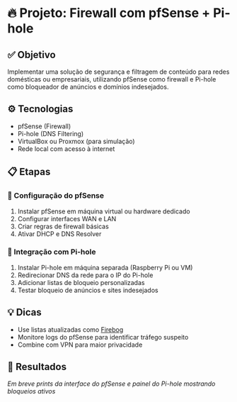 # 🔥 Projeto: Firewall com pfSense + Pi-hole

## ✅ Objetivo
Implementar uma solução de segurança e filtragem de conteúdo para redes domésticas ou empresariais, utilizando pfSense como firewall e Pi-hole como bloqueador de anúncios e domínios indesejados.

## ⚙️ Tecnologias
- pfSense (Firewall)
- Pi-hole (DNS Filtering)
- VirtualBox ou Proxmox (para simulação)
- Rede local com acesso à internet

## 📋 Etapas

### 🔐 Configuração do pfSense
1. Instalar pfSense em máquina virtual ou hardware dedicado
2. Configurar interfaces WAN e LAN
3. Criar regras de firewall básicas
4. Ativar DHCP e DNS Resolver

### 🚫 Integração com Pi-hole
1. Instalar Pi-hole em máquina separada (Raspberry Pi ou VM)
2. Redirecionar DNS da rede para o IP do Pi-hole
3. Adicionar listas de bloqueio personalizadas
4. Testar bloqueio de anúncios e sites indesejados

## 💡 Dicas
- Use listas atualizadas como [Firebog](https://firebog.net/)
- Monitore logs do pfSense para identificar tráfego suspeito
- Combine com VPN para maior privacidade

## 📸 Resultados
*Em breve prints da interface do pfSense e painel do Pi-hole mostrando bloqueios ativos*
